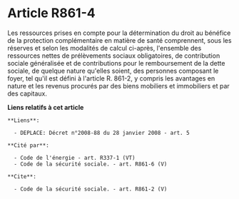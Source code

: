 # Article R861-4

Les ressources prises en compte pour la détermination du droit au bénéfice de la protection complémentaire en matière de
santé comprennent, sous les réserves et selon les modalités de calcul ci-après, l'ensemble des ressources nettes de
prélèvements sociaux obligatoires, de contribution sociale généralisée et de contributions pour le remboursement de la dette
sociale, de quelque nature qu'elles soient, des personnes composant le foyer, tel qu'il est défini à l'article R. 861-2, y
compris les avantages en nature et les revenus procurés par des biens mobiliers et immobiliers et par des capitaux.

**Liens relatifs à cet article**

	**Liens**:

	  - DEPLACE: Décret n°2008-88 du 28 janvier 2008 - art. 5

	**Cité par**:

	  - Code de l'énergie - art. R337-1 (VT)
	  - Code de la sécurité sociale. - art. R861-6 (V)

	**Cite**:

	  - Code de la sécurité sociale. - art. R861-2 (V)
